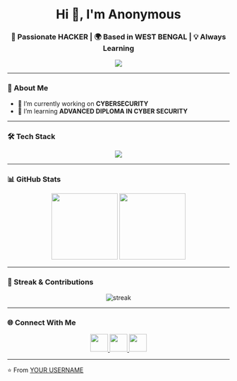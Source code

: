 <!-- Header -->
<h1 align="center">Hi 👋, I'm Anonymous</h1>
<h3 align="center">🚀 Passionate HACKER | 🌍 Based in WEST BENGAL | 💡 Always Learning</h3>

<!-- Animated Line -->
<p align="center">
  <img src="https://readme-typing-svg.herokuapp.com?size=22&center=true&vCenter=true&width=440&height=45&lines=Full-Stack+Developer;Open-Source+Enthusiast;Lifelong+Learner;Tech+Explorer" />
</p>

---

### 🌟 About Me
- 🔭 I’m currently working on **CYBERSECURITY**
- 🌱 I’m learning **ADVANCED DIPLOMA IN CYBER SECURITY**

---

### 🛠️ Tech Stack
<p align="center">
  <img src="https://skillicons.dev/icons?i=js,ts,react,nodejs,express,python,java,html,css,tailwind,git,docker,linux,mysql,mongodb" />
</p>

---

### 📊 GitHub Stats
<p align="center">
  <img src="https://github-readme-stats.vercel.app/api?username=YOURUSERNAME&show_icons=true&theme=tokyonight" height="150"/>
  <img src="https://github-readme-stats.vercel.app/api/top-langs/?username=YOURUSERNAME&layout=compact&theme=tokyonight" height="150"/>
</p>

---

### 🚀 Streak & Contributions
<p align="center">
  <img src="https://streak-stats.demolab.com?user=YOURUSERNAME&theme=tokyonight&hide_border=true" alt="streak"/>
</p>

---

### 🌐 Connect With Me
<p align="center">
  <a href="https://linkedin.com/in/YOURUSERNAME" target="_blank">
    <img src="https://skillicons.dev/icons?i=linkedin" height="40" />
  </a>
  <a href="https://twitter.com/YOURUSERNAME" target="_blank">
    <img src="https://skillicons.dev/icons?i=twitter" height="40" />
  </a>
  <a href="mailto:your.email@example.com">
    <img src="https://skillicons.dev/icons?i=gmail" height="40" />
  </a>
</p>

---

⭐️ From [YOUR USERNAME](https://github.com/YOURUSERNAME)

